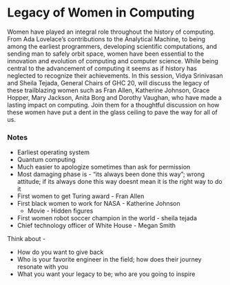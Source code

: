 # 	Legacy of Women in Computing
Women have played an integral role throughout the history of computing. From Ada Lovelace’s contributions to the Analytical Machine, to being among the earliest programmers, developing scientific computations, and sending man to safely orbit space, women have been essential to the innovation and evolution of computing and computer science. While being central to the advancement of computing it seems as if history has neglected to recognize their achievements. In this session, Vidya Srinivasan and Sheila Tejada, General Chairs of GHC 20, will discuss the legacy of these trailblazing women such as Fran Allen, Katherine Johnson, Grace Hopper, Mary Jackson, Anita Borg and Dorothy Vaughan, who have made a lasting impact on computing. Join them for a thoughtful discussion on how these women have put a dent in the glass ceiling to pave the way for all of us.

### Notes
* Earliest operating system
* Quantum computing 
* Much easier to apologize sometimes than ask for permission
* Most damaging phase is - “its always been done this way”; wrong attitude; if its always done this way doesnt mean it is the right way to do it
* First women to get Turing award - Fran Allen
* First black women to work for NASA - Katherine Johnson 
    * Movie - Hidden figures
* First women robot soccer champion in the world - sheila tejada
* Chief technology officer of White House - Megan Smith

Think about - 
* How do you want to give back
* Who is your favorite engineer in the field; how does their journey resonate with you
* What you want your legacy to be; who are you going to inspire
